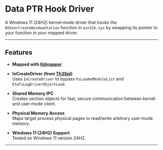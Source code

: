 # Data PTR Hook Driver

A Windows 11 (24H2) kernel‑mode driver that hooks the `NtUserCreateWindowStation` function in `win32k.sys` by swapping its pointer to your function in your mapped driver.

---

## Features

- **Mapped with [Kdmapper](https://github.com/TheCruZ/kdmapper)** 


- **IoCreateDriver (from [Th3Spl](https://github.com/Th3Spl/IoCreateDriver))**  
  Uses `IoCreateDriver` to bypass `PsLoadedModuleList` and `EtwTiLogDriverObjectLoad`.

- **Shared Memory IPC**  
  Creates section objects for fast, secure communication between kernel and user‑mode client.

- **Physical Memory Access**  
  Maps target process physical pages to read/write arbitrary user‑mode memory.

- **Windows 11 (24H2) Support**  
  Tested on Windows 11 version 24H2.

---
